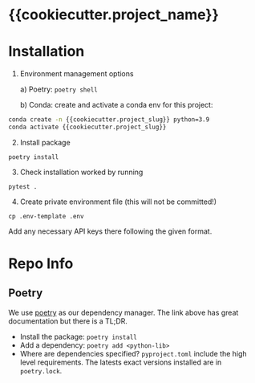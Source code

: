 # {{cookiecutter.project_name}}

# Installation

1. Environment management options
   
    a)  Poetry: ```poetry shell```
    
    b) Conda: create and activate a conda env for this project:
```bash
conda create -n {{cookiecutter.project_slug}} python=3.9
conda activate {{cookiecutter.project_slug}}
```

2. Install package
```
poetry install
```
3. Check installation worked by running 
```
pytest .
```

4. Create private environment file (this will not be committed!)
```
cp .env-template .env
```
Add any necessary API keys there following the given format.

# Repo Info
## Poetry
We use [poetry](https://python-poetry.org/) as our dependency manager.
The link above has great documentation but there is a TL;DR.

- Install the package: `poetry install`
- Add a dependency: `poetry add <python-lib>`
- Where are dependencies specified? `pyproject.toml` include the high level requirements. The latests exact versions installed are in `poetry.lock`.

